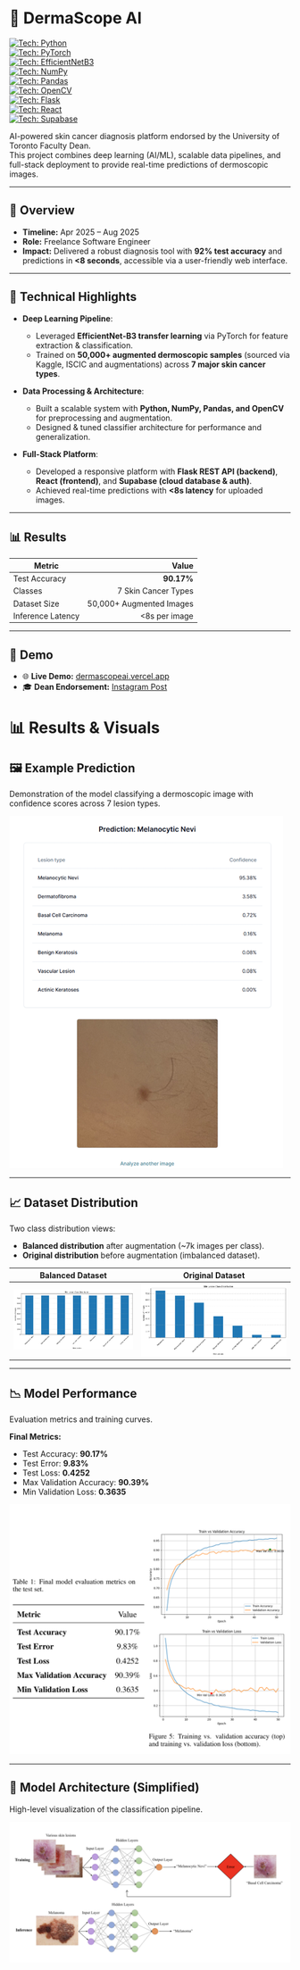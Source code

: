 # 🔬 DermaScope AI  

[![Tech: Python](https://img.shields.io/badge/Language-Python-blue)](#)  
[![Tech: PyTorch](https://img.shields.io/badge/Framework-PyTorch-orange)](#)  
[![Tech: EfficientNetB3](https://img.shields.io/badge/Model-EfficientNetB3-green)](#)  
[![Tech: NumPy](https://img.shields.io/badge/Library-NumPy-lightgrey)](#)  
[![Tech: Pandas](https://img.shields.io/badge/Library-Pandas-yellow)](#)  
[![Tech: OpenCV](https://img.shields.io/badge/Library-OpenCV-blueviolet)](#)  
[![Tech: Flask](https://img.shields.io/badge/Backend-Flask-red)](#)  
[![Tech: React](https://img.shields.io/badge/Frontend-React-blue)](#)  
[![Tech: Supabase](https://img.shields.io/badge/Database-Supabase-brightgreen)](#) 

AI-powered skin cancer diagnosis platform endorsed by the University of Toronto Faculty Dean.  
This project combines deep learning (AI/ML), scalable data pipelines, and full-stack deployment to provide real-time predictions of dermoscopic images.  

---

## 🎯 Overview  
- **Timeline:** Apr 2025 – Aug 2025  
- **Role:** Freelance Software Engineer  
- **Impact:** Delivered a robust diagnosis tool with **92% test accuracy** and predictions in **<8 seconds**, accessible via a user-friendly web interface.  

---

## 🧠 Technical Highlights  
- **Deep Learning Pipeline**:  
  - Leveraged **EfficientNet-B3 transfer learning** via PyTorch for feature extraction & classification.  
  - Trained on **50,000+ augmented dermoscopic samples** (sourced via Kaggle, ISCIC and augmentations) across **7 major skin cancer types**.  

- **Data Processing & Architecture**:  
  - Built a scalable system with **Python, NumPy, Pandas, and OpenCV** for preprocessing and augmentation.  
  - Designed & tuned classifier architecture for performance and generalization.  

- **Full-Stack Platform**:  
  - Developed a responsive platform with **Flask REST API (backend)**, **React (frontend)**, and **Supabase (cloud database & auth)**.  
  - Achieved real-time predictions with **<8s latency** for uploaded images.  

---

## 📊 Results  

| Metric              | Value        |
|----------------------|-------------:|
| Test Accuracy        | **90.17%**      |
| Classes              | 7 Skin Cancer Types |
| Dataset Size         | 50,000+ Augmented Images |
| Inference Latency    | <8s per image |

---

## 🎥 Demo  

- 🌐 **Live Demo:** [dermascopeai.vercel.app](https://dermascopeai.vercel.app/)  
- 🎓 **Dean Endorsement:** [Instagram Post](https://www.instagram.com/p/DOPf85Bicfz/?igsh=MTRkOHNoM3FsZngzYQ==)  

# 📊 Results & Visuals  

## 🖼️ Example Prediction  
Demonstration of the model classifying a dermoscopic image with confidence scores across 7 lesion types.  

![Prediction Example](./assets/d5.png)  

---

## 📈 Dataset Distribution  
Two class distribution views:  
- **Balanced distribution** after augmentation (~7k images per class).  
- **Original distribution** before augmentation (imbalanced dataset).  

| Balanced Dataset | Original Dataset |
|------------------|------------------|
| ![Balanced](./assets/d3.png) | ![Original](./assets/d2.png) |

---

## 📉 Model Performance  
Evaluation metrics and training curves.  

**Final Metrics:**  
- Test Accuracy: **90.17%**  
- Test Error: **9.83%**  
- Test Loss: **0.4252**  
- Max Validation Accuracy: **90.39%**  
- Min Validation Loss: **0.3635**  

![Training Curves](./assets/d4.png)  

---

## 🧠 Model Architecture (Simplified)  
High-level visualization of the classification pipeline.  

![Architecture](./assets/d1.png)  
